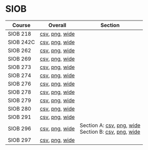 # SIOB

| Course | Overall | Section |
| ------ | ------- | ------- |
| SIOB 218 | [csv](https://github.com/UCSD-Historical-Enrollment-Data/2023Fall/blob/main/overall/SIOB%20218.csv), [png](https://raw.githubusercontent.com/UCSD-Historical-Enrollment-Data/2023Fall/main/plot_overall/SIOB%20218.png), [wide](https://raw.githubusercontent.com/UCSD-Historical-Enrollment-Data/2023Fall/main/plot_overall_wide/SIOB%20218.png) |  |
| SIOB 242C | [csv](https://github.com/UCSD-Historical-Enrollment-Data/2023Fall/blob/main/overall/SIOB%20242C.csv), [png](https://raw.githubusercontent.com/UCSD-Historical-Enrollment-Data/2023Fall/main/plot_overall/SIOB%20242C.png), [wide](https://raw.githubusercontent.com/UCSD-Historical-Enrollment-Data/2023Fall/main/plot_overall_wide/SIOB%20242C.png) |  |
| SIOB 262 | [csv](https://github.com/UCSD-Historical-Enrollment-Data/2023Fall/blob/main/overall/SIOB%20262.csv), [png](https://raw.githubusercontent.com/UCSD-Historical-Enrollment-Data/2023Fall/main/plot_overall/SIOB%20262.png), [wide](https://raw.githubusercontent.com/UCSD-Historical-Enrollment-Data/2023Fall/main/plot_overall_wide/SIOB%20262.png) |  |
| SIOB 269 | [csv](https://github.com/UCSD-Historical-Enrollment-Data/2023Fall/blob/main/overall/SIOB%20269.csv), [png](https://raw.githubusercontent.com/UCSD-Historical-Enrollment-Data/2023Fall/main/plot_overall/SIOB%20269.png), [wide](https://raw.githubusercontent.com/UCSD-Historical-Enrollment-Data/2023Fall/main/plot_overall_wide/SIOB%20269.png) |  |
| SIOB 273 | [csv](https://github.com/UCSD-Historical-Enrollment-Data/2023Fall/blob/main/overall/SIOB%20273.csv), [png](https://raw.githubusercontent.com/UCSD-Historical-Enrollment-Data/2023Fall/main/plot_overall/SIOB%20273.png), [wide](https://raw.githubusercontent.com/UCSD-Historical-Enrollment-Data/2023Fall/main/plot_overall_wide/SIOB%20273.png) |  |
| SIOB 274 | [csv](https://github.com/UCSD-Historical-Enrollment-Data/2023Fall/blob/main/overall/SIOB%20274.csv), [png](https://raw.githubusercontent.com/UCSD-Historical-Enrollment-Data/2023Fall/main/plot_overall/SIOB%20274.png), [wide](https://raw.githubusercontent.com/UCSD-Historical-Enrollment-Data/2023Fall/main/plot_overall_wide/SIOB%20274.png) |  |
| SIOB 276 | [csv](https://github.com/UCSD-Historical-Enrollment-Data/2023Fall/blob/main/overall/SIOB%20276.csv), [png](https://raw.githubusercontent.com/UCSD-Historical-Enrollment-Data/2023Fall/main/plot_overall/SIOB%20276.png), [wide](https://raw.githubusercontent.com/UCSD-Historical-Enrollment-Data/2023Fall/main/plot_overall_wide/SIOB%20276.png) |  |
| SIOB 278 | [csv](https://github.com/UCSD-Historical-Enrollment-Data/2023Fall/blob/main/overall/SIOB%20278.csv), [png](https://raw.githubusercontent.com/UCSD-Historical-Enrollment-Data/2023Fall/main/plot_overall/SIOB%20278.png), [wide](https://raw.githubusercontent.com/UCSD-Historical-Enrollment-Data/2023Fall/main/plot_overall_wide/SIOB%20278.png) |  |
| SIOB 279 | [csv](https://github.com/UCSD-Historical-Enrollment-Data/2023Fall/blob/main/overall/SIOB%20279.csv), [png](https://raw.githubusercontent.com/UCSD-Historical-Enrollment-Data/2023Fall/main/plot_overall/SIOB%20279.png), [wide](https://raw.githubusercontent.com/UCSD-Historical-Enrollment-Data/2023Fall/main/plot_overall_wide/SIOB%20279.png) |  |
| SIOB 280 | [csv](https://github.com/UCSD-Historical-Enrollment-Data/2023Fall/blob/main/overall/SIOB%20280.csv), [png](https://raw.githubusercontent.com/UCSD-Historical-Enrollment-Data/2023Fall/main/plot_overall/SIOB%20280.png), [wide](https://raw.githubusercontent.com/UCSD-Historical-Enrollment-Data/2023Fall/main/plot_overall_wide/SIOB%20280.png) |  |
| SIOB 291 | [csv](https://github.com/UCSD-Historical-Enrollment-Data/2023Fall/blob/main/overall/SIOB%20291.csv), [png](https://raw.githubusercontent.com/UCSD-Historical-Enrollment-Data/2023Fall/main/plot_overall/SIOB%20291.png), [wide](https://raw.githubusercontent.com/UCSD-Historical-Enrollment-Data/2023Fall/main/plot_overall_wide/SIOB%20291.png) |  |
| SIOB 296 | [csv](https://github.com/UCSD-Historical-Enrollment-Data/2023Fall/blob/main/overall/SIOB%20296.csv), [png](https://raw.githubusercontent.com/UCSD-Historical-Enrollment-Data/2023Fall/main/plot_overall/SIOB%20296.png), [wide](https://raw.githubusercontent.com/UCSD-Historical-Enrollment-Data/2023Fall/main/plot_overall_wide/SIOB%20296.png) | Section A: [csv](https://github.com/UCSD-Historical-Enrollment-Data/2023Fall/blob/main/section/SIOB%20296_A.csv), [png](https://raw.githubusercontent.com/UCSD-Historical-Enrollment-Data/2023Fall/main/plot_section/SIOB%20296_A.png), [wide](https://raw.githubusercontent.com/UCSD-Historical-Enrollment-Data/2023Fall/main/plot_section_wide/SIOB%20296_A.png)<br>Section B: [csv](https://github.com/UCSD-Historical-Enrollment-Data/2023Fall/blob/main/section/SIOB%20296_B.csv), [png](https://raw.githubusercontent.com/UCSD-Historical-Enrollment-Data/2023Fall/main/plot_section/SIOB%20296_B.png), [wide](https://raw.githubusercontent.com/UCSD-Historical-Enrollment-Data/2023Fall/main/plot_section_wide/SIOB%20296_B.png) |
| SIOB 297 | [csv](https://github.com/UCSD-Historical-Enrollment-Data/2023Fall/blob/main/overall/SIOB%20297.csv), [png](https://raw.githubusercontent.com/UCSD-Historical-Enrollment-Data/2023Fall/main/plot_overall/SIOB%20297.png), [wide](https://raw.githubusercontent.com/UCSD-Historical-Enrollment-Data/2023Fall/main/plot_overall_wide/SIOB%20297.png) |  |
